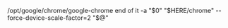 /opt/google/chrome/google-chrome
end of it
-a "$0" "$HERE/chrome" --force-device-scale-factor=2 "$@"

